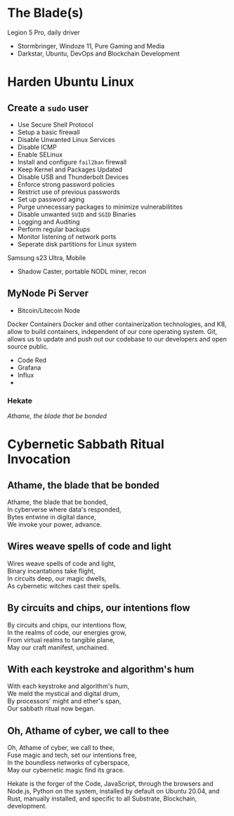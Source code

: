 # The Blade(s)

Legion 5 Pro, daily driver
- Stormbringer, Windoze 11, Pure Gaming and Media
- Darkstar, Ubuntu, DevOps and Blockchain Development

# Harden Ubuntu Linux
## Create a `sudo` user


- Use Secure Shell Protocol
- Setup a basic firewall
- Disable Unwanted Linux Services
- Disable ICMP
- Enable SELinux
- Install and configure `fail2ban` firewall
- Keep Kernel and Packages Updated
- Disable USB and Thunderbolt Devices
- Enforce strong password policies
- Restrict use of previous passwords
- Set up password aging
- Purge unnecessary packages to minimize vulnerabilitites
- Disable unwanted `SUID` and `SGID` Binaries
- Logging and Auditing
- Perform regular backups
- Monitor listening of network ports
- Seperate disk partitions for Linux system


Samsung s23 Ultra, Mobile
- Shadow Caster, portable NODL miner, recon


## MyNode Pi Server
- Bitcoin/Litecoin Node


Docker Containers
Docker and other containerization technologies, and K8, allow to build containers, independent of our core operating system.  Git, allows us to update and push out our  codebase to our developers and open source public.
- Code Red
- Grafana
- Influx
- 

### Hekate
*Athame, the blade that be bonded*
# Cybernetic Sabbath Ritual Invocation

## Athame, the blade that be bonded

Athame, the blade that be bonded,  
In cyberverse where data's responded,  
Bytes entwine in digital dance,  
We invoke your power, advance.

## Wires weave spells of code and light

Wires weave spells of code and light,  
Binary incantations take flight,  
In circuits deep, our magic dwells,  
As cybernetic witches cast their spells.

## By circuits and chips, our intentions flow

By circuits and chips, our intentions flow,  
In the realms of code, our energies grow,  
From virtual realms to tangible plane,  
May our craft manifest, unchained.

## With each keystroke and algorithm's hum

With each keystroke and algorithm's hum,  
We meld the mystical and digital drum,  
By processors' might and ether's span,  
Our sabbath ritual now began.

## Oh, Athame of cyber, we call to thee

Oh, Athame of cyber, we call to thee,  
Fuse magic and tech, set our intentions free,  
In the boundless networks of cyberspace,  
May our cybernetic magic find its grace.


Hekate is the forger of the Code, JavaScript, through the browsers and Node.js, Python on the system, installed by default on Ubuntu 20.04, and  Rust, manually installed, and specific to all Substrate, Blockchain, development.


